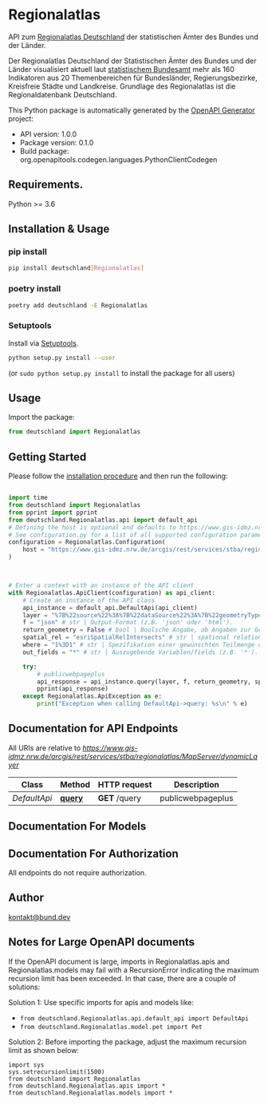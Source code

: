 # Regionalatlas
API zum [Regionalatlas Deutschland](https://regionalatlas.statistikportal.de/#) der statistischen Ämter des Bundes und der Länder. 

Der Regionalatlas Deutschland der Statistischen Ämter des Bundes und der Länder visualisiert aktuell laut [statistischem Bundesamt](https://www.destatis.de/DE/Service/Statistik-Visualisiert/_inhalt.html) mehr als 160 Indikatoren aus 20 Themenbereichen für Bundesländer, Regierungsbezirke, Kreisfreie Städte und Landkreise. Grundlage des Regionalatlas ist die Regionaldatenbank Deutschland. 


This Python package is automatically generated by the [OpenAPI Generator](https://openapi-generator.tech) project:

- API version: 1.0.0
- Package version: 0.1.0
- Build package: org.openapitools.codegen.languages.PythonClientCodegen

## Requirements.

Python >= 3.6

## Installation & Usage
### pip install

```sh
pip install deutschland[Regionalatlas]
```

### poetry install

```sh
poetry add deutschland -E Regionalatlas
```

### Setuptools

Install via [Setuptools](http://pypi.python.org/pypi/setuptools).

```sh
python setup.py install --user
```
(or `sudo python setup.py install` to install the package for all users)

## Usage

Import the package:
```python
from deutschland import Regionalatlas
```

## Getting Started

Please follow the [installation procedure](#installation--usage) and then run the following:

```python

import time
from deutschland import Regionalatlas
from pprint import pprint
from deutschland.Regionalatlas.api import default_api
# Defining the host is optional and defaults to https://www.gis-idmz.nrw.de/arcgis/rest/services/stba/regionalatlas/MapServer/dynamicLayer
# See configuration.py for a list of all supported configuration parameters.
configuration = Regionalatlas.Configuration(
    host = "https://www.gis-idmz.nrw.de/arcgis/rest/services/stba/regionalatlas/MapServer/dynamicLayer"
)



# Enter a context with an instance of the API client
with Regionalatlas.ApiClient(configuration) as api_client:
    # Create an instance of the API class
    api_instance = default_api.DefaultApi(api_client)
    layer = "%7B%22source%22%3A%7B%22dataSource%22%3A%7B%22geometryType%22%3A%22esriGeometryPolygon%22%2C%22workspaceId%22%3A%22gdb%22%2C%22query%22%3A%22SELECT%20*%20FROM%20verwaltungsgrenzen_gesamt%20LEFT%20OUTER%20JOIN%20ai002_1_5%20ON%20ags%20%3D%20ags2%20and%20jahr%20%3D%20jahr2%20WHERE%20typ%20%3D%201%20AND%20jahr%20%3D%202020%20AND%20(jahr2%20%3D%202020%20OR%20jahr2%20IS%20NULL)%22%2C%22oidFields%22%3A%22id%22%2C%22spatialReference%22%3A%7B%22wkid%22%3A25832%7D%2C%22type%22%3A%22queryTable%22%7D%2C%22type%22%3A%22dataLayer%22%7D%7D" # str | Komplexer Parameter, der im JSON-Format Details der Anfrage spezifiziert. In der Regel stellt enthält der layer-Parameter ein Objekt (in geschweiften Klammern), das seinerseits ein Objekt namens 'source' enthält. Das source-Objekt wiederum enthält ein Objekt, das zum einen das Objekt 'dataSource' und zum anderen ein Datum namens 'type' mit dem Wert 'dataLayer' enthält. In dataSource wird die gewünschte Tabelle spezifiziert (z.B. für Angaben zur Bevölkerungsdichte 'ai002_1_5') - im Folgenden mit dem Platzhalter *tableName* gekennzeichnet.  dataSource kann unterschiedlich aufgebaut sein und enthält entweder (a) Daten namens 'dataSourceName' (mit einem Wert wie z.B. 'regionalatlas.*tableName*'), 'workspaceId' (z.B.  'gdb') und 'type' (z.B. 'table') oder (b) Daten namens 'geometryType' (z.B. 'esriGeometryPolygon'), 'workspaceId' (z.B. 'gdb'), 'query' (mit einem SQL-Query, z.B. 'SELECT * FROM verwaltungsgrenzen_gesamt LEFT OUTER JOIN *tableName* ON ags = ags2 and jahr = jahr2 WHERE typ = 3 AND jahr = 2020 AND (jahr2 = 2020 OR jahr2 IS NULL)'), 'oidFields' (z.B. 'id'), 'spatialReference' (mit einem Objekt, das wiederum das Datum 'wkid' mit einem Wert wie 25832 umfasst), und 'type':'queryTable'.    Der SQL-Query dürfte für Nutzer*innen des Regionalatlas Deutschland weitgehend selbsterklärend sein, wobei man wissen muss dass die Variable *typ* die gewünschte regionale Ebene spezifiziert&#58;  - 1=Bundesländer,   - 2=Regierungsbezirke und Statistische Regionen,   - 3=Kreise und kreisfreie Städte.   Gültige Einträge für die *tableName* werden im Folgenden auszugsweise dargestellt (jeweils mit den enthaltenen Variablen/fields)   - Bevölkerungsdichte&#58; ai002_1_5  - - ai0201&#58; Bevölkerungsdichte (EW je qkm)  - - ai0202&#58; Bevölkerungsentwicklung im Jahr je 10.000 EW  - - ai0208&#58; Anteil der ausländischen Bevölkerung an der Gesamtbevölkerung  - - ai0209&#58; Lebendgeborene je 10.000 EW  - - ai0210&#58; Gestorbene je 10.000 EW  - - ai0211&#58; Geburten-/Gestorbenenüberschuss je 10.000 EW  - - ai0212&#58; Wanderungssaldo je 10.000 EW   - Altersdurchschnitt&#58; ai002_4_5   - - ai0218&#58; Durchschnittsalter der Bevölkerung   - - ai0219&#58; das Durchschnittsalter der Mutter bei der Geburt des 1. Kindes)   - Arbeitslosenquote&#58; ai008_1_5   - - ai0801&#58; Arbeitslosenquote  - - ai0806&#58; Anteil Arbeitslose 15-24 Jahre an Arbeitslosen insgesamt  - - ai0807&#58; Anteil Arbeitslose 55-64 Jahre an Arbeitslosen insgesamt  - - ai0808&#58; Anteil Langzeitarbeitslose an Arbeitslosen insgesamt  - - ai0809&#58; Anteil der ausl. Arbeitslosen an Arbeitslosen insgesamt    - Verfügbares Einkommen je EW&#58; ai_s_01  - SGB-II-Quote&#58; ai_s_04  - BIP je Erwerbstätigem&#58; ai017_1  - Wahlergebnisse Bundestagswahl&#58; ai005'  (default to "%7B%22source%22%3A%7B%22dataSource%22%3A%7B%22geometryType%22%3A%22esriGeometryPolygon%22%2C%22workspaceId%22%3A%22gdb%22%2C%22query%22%3A%22SELECT%20*%20FROM%20verwaltungsgrenzen_gesamt%20LEFT%20OUTER%20JOIN%20ai002_1_5%20ON%20ags%20%3D%20ags2%20and%20jahr%20%3D%20jahr2%20WHERE%20typ%20%3D%201%20AND%20jahr%20%3D%202020%20AND%20(jahr2%20%3D%202020%20OR%20jahr2%20IS%20NULL)%22%2C%22oidFields%22%3A%22id%22%2C%22spatialReference%22%3A%7B%22wkid%22%3A25832%7D%2C%22type%22%3A%22queryTable%22%7D%2C%22type%22%3A%22dataLayer%22%7D%7D")
    f = "json" # str | Output-Format (z.B. 'json' oder 'html').
    return_geometry = False # bool | Boolsche Angabe, ob Angaben zur Geometrie gesendet werden sollen (z.B. 'false').
    spatial_rel = "esriSpatialRelIntersects" # str | spational relation (z.B. 'esriSpatialRelIntersects').
    where = "1%3D1" # str | Spezifikation einer gewünschten Teilmenge der Daten (z.B.'1=1'' für alle Daten oder 'ags2 = 'DG' and jahr2 =  2020').
    out_fields = "*" # str | Auszugebende Variablen/fields (z.B. '*'). (optional)

    try:
        # publicwebpageplus
        api_response = api_instance.query(layer, f, return_geometry, spatial_rel, where, out_fields=out_fields)
        pprint(api_response)
    except Regionalatlas.ApiException as e:
        print("Exception when calling DefaultApi->query: %s\n" % e)
```

## Documentation for API Endpoints

All URIs are relative to *https://www.gis-idmz.nrw.de/arcgis/rest/services/stba/regionalatlas/MapServer/dynamicLayer*

Class | Method | HTTP request | Description
------------ | ------------- | ------------- | -------------
*DefaultApi* | [**query**](docs/DefaultApi.md#query) | **GET** /query | publicwebpageplus


## Documentation For Models



## Documentation For Authorization

 All endpoints do not require authorization.

## Author

kontakt@bund.dev


## Notes for Large OpenAPI documents
If the OpenAPI document is large, imports in Regionalatlas.apis and Regionalatlas.models may fail with a
RecursionError indicating the maximum recursion limit has been exceeded. In that case, there are a couple of solutions:

Solution 1:
Use specific imports for apis and models like:
- `from deutschland.Regionalatlas.api.default_api import DefaultApi`
- `from deutschland.Regionalatlas.model.pet import Pet`

Solution 2:
Before importing the package, adjust the maximum recursion limit as shown below:
```
import sys
sys.setrecursionlimit(1500)
from deutschland import Regionalatlas
from deutschland.Regionalatlas.apis import *
from deutschland.Regionalatlas.models import *
```

